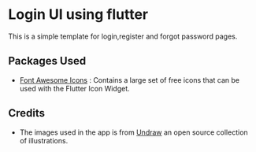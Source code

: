 # Login UI using flutter

This is a simple template for login,register and forgot password pages.

## Packages Used

* [Font Awesome Icons](https://pub.dev/packages/font_awesome_flutter) : Contains a large set of free icons that can be used with the Flutter Icon Widget. 

## Credits
* The images used in the app is from [Undraw](https://undraw.co/) an open source collection of illustrations.